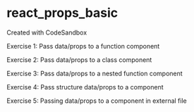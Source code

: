# react_props_basic
Created with CodeSandbox

Exercise 1: Pass data/props to a function component

Exercise 2: Pass data/props to a class component

Exercise 3: Pass data/props to a nested function component

Exercise 4: Pass structure data/props to a component

Exercise 5: Passing data/props to a component in external file
